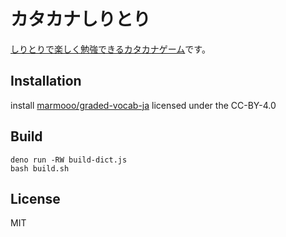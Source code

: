 # カタカナしりとり

[しりとりで楽しく勉強できるカタカナゲーム](https://marmooo.github.io/kana-siritori/)です。

## Installation

install [marmooo/graded-vocab-ja](https://github.com/marmooo/graded-vocab-ja)
licensed under the CC-BY-4.0

## Build

```
deno run -RW build-dict.js
bash build.sh
```

## License

MIT
